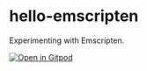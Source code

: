 # hello-emscripten
Experimenting with Emscripten.

[![Open in Gitpod](https://gitpod.io/button/open-in-gitpod.svg)](https://gitpod.io/#<your-project-url>)
